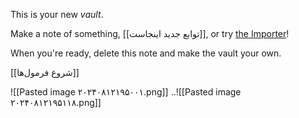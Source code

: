 This is your new *vault*.

Make a note of something, [[توابع جدید اینجاست]], or try [the Importer](https://help.obsidian.md/Plugins/Importer)!

When you're ready, delete this note and make the vault your own.


[[شروع فرمول‌ها]]


![[Pasted image ۲۰۲۴۰۸۱۲۱۹۵۰۰۱.png]]
..![[Pasted image ۲۰۲۴۰۸۱۲۱۹۵۱۱۸.png]]